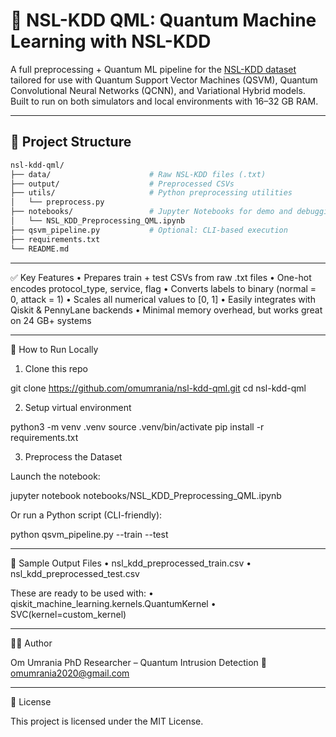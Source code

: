 # 🧠 NSL-KDD QML: Quantum Machine Learning with NSL-KDD

A full preprocessing + Quantum ML pipeline for the [NSL-KDD dataset](https://www.unb.ca/cic/datasets/nsl.html) tailored for use with Quantum Support Vector Machines (QSVM), Quantum Convolutional Neural Networks (QCNN), and Variational Hybrid models. Built to run on both simulators and local environments with 16–32 GB RAM.

---

## 📁 Project Structure

```bash
nsl-kdd-qml/
├── data/                      # Raw NSL-KDD files (.txt)
├── output/                    # Preprocessed CSVs
├── utils/                     # Python preprocessing utilities
│   └── preprocess.py
├── notebooks/                 # Jupyter Notebooks for demo and debugging
│   └── NSL_KDD_Preprocessing_QML.ipynb
├── qsvm_pipeline.py           # Optional: CLI-based execution
├── requirements.txt
└── README.md
```

---

✅ Key Features
	•	Prepares train + test CSVs from raw .txt files
	•	One-hot encodes protocol_type, service, flag
	•	Converts labels to binary (normal = 0, attack = 1)
	•	Scales all numerical values to [0, 1]
	•	Easily integrates with Qiskit & PennyLane backends
	•	Minimal memory overhead, but works great on 24 GB+ systems

---

🚀 How to Run Locally

1. Clone this repo

git clone https://github.com/omumrania/nsl-kdd-qml.git
cd nsl-kdd-qml

2. Setup virtual environment

python3 -m venv .venv
source .venv/bin/activate
pip install -r requirements.txt

3. Preprocess the Dataset

Launch the notebook:

jupyter notebook notebooks/NSL_KDD_Preprocessing_QML.ipynb

Or run a Python script (CLI-friendly):

python qsvm_pipeline.py --train --test


---

🧪 Sample Output Files
	•	nsl_kdd_preprocessed_train.csv
	•	nsl_kdd_preprocessed_test.csv

These are ready to be used with:
	•	qiskit_machine_learning.kernels.QuantumKernel
	•	SVC(kernel=custom_kernel)

---

👨‍🔬 Author

Om Umrania
PhD Researcher – Quantum Intrusion Detection
📧 [omumrania2020@gmail.com](mailto:omumrania2020@gmail.com)

---

📝 License

This project is licensed under the MIT License.
